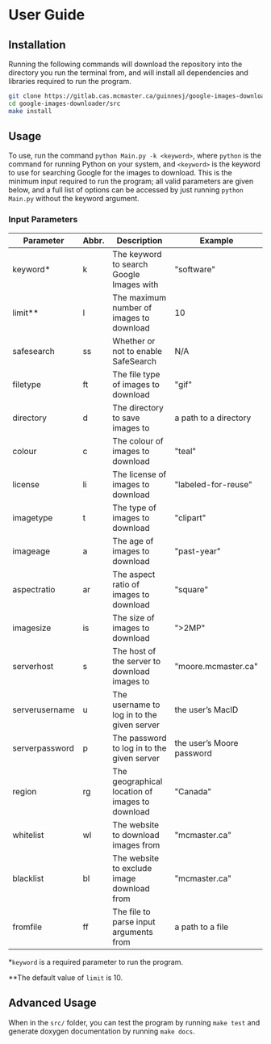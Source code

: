 # User Guide

## Installation

Running the following commands will download the repository into the directory you run the terminal from, and will install all dependencies and libraries required to run the program.
```bash
git clone https://gitlab.cas.mcmaster.ca/guinnesj/google-images-downloader
cd google-images-downloader/src
make install
```

## Usage
To use, run the command `python Main.py -k <keyword>`, where `python` is the command for running Python on your system, and `<keyword>` is the keyword to use for searching Google for the images to download. This is the minimum input required to run the program; all valid parameters are given below, and a full list of options can be accessed by just running `python Main.py` without the keyword argument.

### Input Parameters

Parameter |Abbr. |Description |Example
---|---|---|---
keyword* |k| The keyword to search Google Images with |"software"
limit** |l| The maximum number of images to download |10
safesearch |ss| Whether or not to enable SafeSearch |N/A
filetype |ft| The file type of images to download |"gif"
directory |d| The directory to save images to |a path to a directory
colour |c| The colour of images to download |"teal"
license |li| The license of images to download |"labeled-for-reuse"
imagetype |t| The type of images to download |"clipart"
imageage |a| The age of images to download| "past-year"
aspectratio |ar| The aspect ratio of images to download |"square"
imagesize |is| The size of images to download |">2MP"
serverhost |s| The host of the server to download images to |"moore.mcmaster.ca"
serverusername |u| The username to log in to the given server |the user’s MacID
serverpassword |p| The password to log in to the given server |the user’s Moore password
region |rg| The geographical location of images to download |"Canada"
whitelist |wl| The website to download images from| "mcmaster.ca"
blacklist |bl| The website to exclude image download from |"mcmaster.ca"
fromfile |ff| The file to parse input arguments from |a path to a file

\*`keyword` is a required parameter to run the program.

\*\*The default value of `limit` is 10.

## Advanced Usage
When in the `src/` folder, you can test the program by running `make test` and generate doxygen documentation by running `make docs`.
